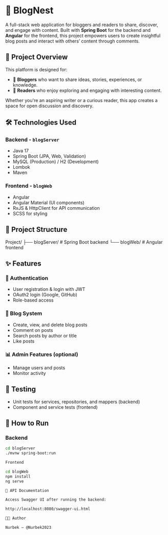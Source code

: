 # 📝 BlogNest

A full-stack web application for bloggers and readers to share, discover, and engage with content. Built with **Spring Boot** for the backend and **Angular** for the frontend, this project empowers users to create insightful blog posts and interact with others’ content through comments.

## 🚀 Project Overview

This platform is designed for:
- 🧠 **Bloggers** who want to share ideas, stories, experiences, or knowledge.
- 👀 **Readers** who enjoy exploring and engaging with interesting content.

Whether you're an aspiring writer or a curious reader, this app creates a space for open discussion and discovery.

## 🛠️ Technologies Used

### Backend - `blogServer`
- Java 17
- Spring Boot (JPA, Web, Validation)
- MySQL (Production) / H2 (Development)
- Lombok
- Maven

### Frontend - `blogWeb`
- Angular
- Angular Material (UI components)
- RxJS & HttpClient for API communication
- SCSS for styling

## 📂 Project Structure

Project/
├── blogServer/ # Spring Boot backend
└── blogWeb/ # Angular frontend


## ✨ Features

### 👥 Authentication
- User registration & login with JWT
- OAuth2 login (Google, GitHub)
- Role-based access

### 📝 Blog System
- Create, view, and delete blog posts
- Comment on posts
- Search posts by author or title
- Like posts

### 📊 Admin Features (optional)
- Manage users and posts
- Monitor activity

## 🧪 Testing
- Unit tests for services, repositories, and mappers (backend)
- Component and service tests (frontend)

## 🔧 How to Run

### Backend
```bash
cd blogServer
./mvnw spring-boot:run

Frontend

cd blogWeb
npm install
ng serve

📄 API Documentation

Access Swagger UI after running the backend:

http://localhost:8080/swagger-ui.html

🧑‍💻 Author

Nurbek — @Nurbek2023
